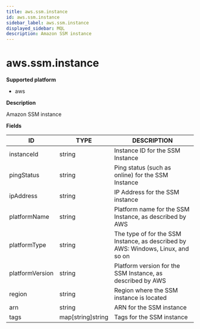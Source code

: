 ```yaml
---
title: aws.ssm.instance
id: aws.ssm.instance
sidebar_label: aws.ssm.instance
displayed_sidebar: MQL
description: Amazon SSM instance
---
```


# aws.ssm.instance

**Supported platform**

- aws

**Description**

Amazon SSM instance

**Fields**

| ID              | TYPE              | DESCRIPTION                                                                      |
| --------------- | ----------------- | -------------------------------------------------------------------------------- |
| instanceId      | string            | Instance ID for the SSM Instance                                                 |
| pingStatus      | string            | Ping status (such as online) for the SSM Instance                                |
| ipAddress       | string            | IP Address for the SSM instance                                                  |
| platformName    | string            | Platform name for the SSM Instance, as described by AWS                          |
| platformType    | string            | The type of for the SSM Instance, as described by AWS: Windows, Linux, and so on |
| platformVersion | string            | Platform version for the SSM Instance, as described by AWS                       |
| region          | string            | Region where the SSM instance is located                                         |
| arn             | string            | ARN for the SSM instance                                                         |
| tags            | map[string]string | Tags for the SSM instance                                                        |
